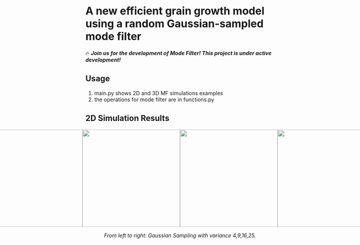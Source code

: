 # A new efficient grain growth model using a random Gaussian-sampled mode filter

:fire: ***Join us for the development of Mode Filter! This project is under active development!***

## Usage
1. main.py shows 2D and 3D MF simulations examples
2. the operations for mode filter are in functions.py


## 2D Simulation Results
<div style="display: flex; justify-content: center; align-items: center;">
  <img src="materials/ims_id0_0.gif" width="260" />
  <img src="materials/ims_id0_4.gif" width="260" />
  <img src="materials/ims_id0_9.gif" width="260" />
  <img src="materials/ims_id0_16.gif" width="260" />
</div>

<p align="middle">
    <em >From left to right: Gaussian Sampling with variance 4,9,16,25.</em>
</p>
<br>



